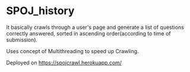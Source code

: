 # SPOJ_history

It basically crawls through a user's page and generate a list of questions correctly answered, sorted in ascending order(according to time of submission).

Uses concept of Multithreading to speed up Crawling.

Deployed on https://spojcrawl.herokuapp.com/
